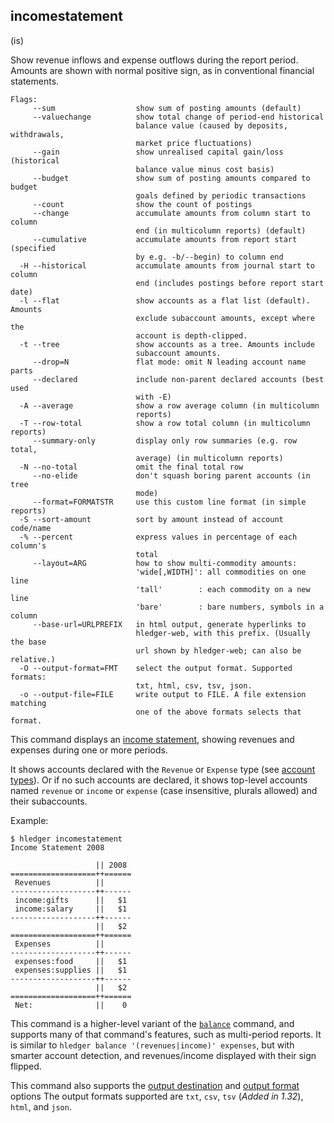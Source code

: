 ## incomestatement

(is)

Show revenue inflows and expense outflows during the report period.
Amounts are shown with normal positive sign, as in conventional financial statements.

```flags
Flags:
     --sum                  show sum of posting amounts (default)
     --valuechange          show total change of period-end historical
                            balance value (caused by deposits, withdrawals,
                            market price fluctuations)
     --gain                 show unrealised capital gain/loss (historical
                            balance value minus cost basis)
     --budget               show sum of posting amounts compared to budget
                            goals defined by periodic transactions
     --count                show the count of postings
     --change               accumulate amounts from column start to column
                            end (in multicolumn reports) (default)
     --cumulative           accumulate amounts from report start (specified
                            by e.g. -b/--begin) to column end
  -H --historical           accumulate amounts from journal start to column
                            end (includes postings before report start date)
  -l --flat                 show accounts as a flat list (default). Amounts
                            exclude subaccount amounts, except where the
                            account is depth-clipped.
  -t --tree                 show accounts as a tree. Amounts include
                            subaccount amounts.
     --drop=N               flat mode: omit N leading account name parts
     --declared             include non-parent declared accounts (best used
                            with -E)
  -A --average              show a row average column (in multicolumn
                            reports)
  -T --row-total            show a row total column (in multicolumn reports)
     --summary-only         display only row summaries (e.g. row total,
                            average) (in multicolumn reports)
  -N --no-total             omit the final total row
     --no-elide             don't squash boring parent accounts (in tree
                            mode)
     --format=FORMATSTR     use this custom line format (in simple reports)
  -S --sort-amount          sort by amount instead of account code/name
  -% --percent              express values in percentage of each column's
                            total
     --layout=ARG           how to show multi-commodity amounts:
                            'wide[,WIDTH]': all commodities on one line
                            'tall'        : each commodity on a new line
                            'bare'        : bare numbers, symbols in a column
     --base-url=URLPREFIX   in html output, generate hyperlinks to
                            hledger-web, with this prefix. (Usually the base
                            url shown by hledger-web; can also be relative.)
  -O --output-format=FMT    select the output format. Supported formats:
                            txt, html, csv, tsv, json.
  -o --output-file=FILE     write output to FILE. A file extension matching
                            one of the above formats selects that format.
```

This command displays an [income statement](http://en.wikipedia.org/wiki/Income_statement), 
showing revenues and expenses during one or more periods. 

It shows accounts declared with the `Revenue` or `Expense` type
(see [account types](https://hledger.org/hledger.html#account-types)).
Or if no such accounts are declared, it shows top-level accounts named
`revenue` or `income` or `expense` (case insensitive, plurals allowed) and their subaccounts.

Example:
```cli
$ hledger incomestatement
Income Statement 2008

                   || 2008 
===================++======
 Revenues          ||      
-------------------++------
 income:gifts      ||   $1 
 income:salary     ||   $1 
-------------------++------
                   ||   $2 
===================++======
 Expenses          ||      
-------------------++------
 expenses:food     ||   $1 
 expenses:supplies ||   $1 
-------------------++------
                   ||   $2 
===================++======
 Net:              ||    0 
```

This command is a higher-level variant of the [`balance`](#balance) command,
and supports many of that command's features, such as multi-period reports.
It is similar to `hledger balance '(revenues|income)' expenses`,
but with smarter account detection, and revenues/income displayed with
their sign flipped.

This command also supports the
[output destination](hledger.html#output-destination) and
[output format](hledger.html#output-format) options
The output formats supported are
`txt`, `csv`, `tsv` (*Added in 1.32*), `html`, and `json`.
